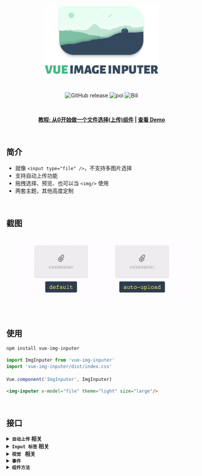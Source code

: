 <br>

<p align="center">
  <img width="300px" src="./src/assets/vip-logo.png" alt="vip" />
</p>
<br>

<p align="center">
  <img alt="GitHub release" src="https://img.shields.io/badge/release-v2.0.0-orange.svg?style=for-the-badge"/>
  <img alt="poi" src="https://img.shields.io/badge/poi-10-green.svg?style=for-the-badge"/>
  <img alt="Bili" src="https://img.shields.io/badge/bili-3-blue.svg?style=for-the-badge"/>
</p>

<br>

<p align="center">
  <b>
    <a href="https://segmentfault.com/a/1190000008503338">教程: 从0开始做一个文件选择(上传)组件</a>
    |
    <a href="http://waynecz.github.io/VueImgInputer/index.html">查看 Demo</a>
  </b>
</p>

<br>

## 简介

- 就像 `<input type="file" />`，不支持多图片选择
- 支持自动上传功能
- 拖拽选择、预览、也可以当 `<img/>` 使用
- 两套主题，其他高度定制

<br>

## 截图

<p align="center">
  <img height="180px" src="./src/assets/screenshot.gif"/>
</p>

<br>

## 使用

```bash
npm install vue-img-inputer
```

```javascript
import ImgInputer from 'vue-img-inputer'
import 'vue-img-inputer/dist/index.css'

Vue.component('ImgInputer', ImgInputer)
```

```html
<img-inputer v-model="file" theme="light" size="large"/>
```

<br>

## 接口

<details><summary><strong><code>自动上传</code> 相关</strong></summary>
<br>

1.  **`auto-uoload`**: Boolean  
    设置开启自动上传功能

2.  **`action`**: String  
    上传的 URL

3.  **`upload-key`**: String  
    **default**: `file`  
    图片在 form-data 中的 key 名

4.  **`extra-data`**: Object  
    上传的额外数据

5.  **`headers`**: Object  
    上传的额外 headers

6.  **`with-cookie`**: Boolean  
    是否携带 cookie

7.  **`on-start`**: Function  
    **params**: func ( file )  
    上传开始的钩子函数

8.  **`on-progress`**: Function  
    **params**: func ( event, file )  
    上传中的钩子函数，可以通过 `event.percent` 获得当前上传进度

9.  **`on-success`**: Function  
    **params**: func ( res, file )  
    上传成功的钩子函数，`res` 是服务端返回的数据

10. **`on-error`**: Function  
    **params**: func ( err, file )  
    上传失败的钩子函数

<br/>
</details>

<details><summary><strong><code>Input 标签</code> 相关</strong></summary>
<br>

1.  **`accept`**: String  
    **default**: `image/*,video/*;`  
    建议设置成像 `image/jpg,image/gif;` 之类的具体指，不然可能造成文件夹呼出特别慢

2.  **`placeholder`**: String  
    **default**: `点击或拖拽选择图片`

3.  **`id`**: String  
    **default**: random string in 4 length

4.  **`readonly`**: Boolean

5.  **`capture`**: Boolean  
    **default**: `false`  
    在移动端是否直接呼出相机

6.  **`max-size`**: Number  
    **default**: 5120  
    图片大小限制 (KB)

7.  **`name`**: Boolean  
    原生 name 属性

8.  **`任意 input 的原生属性`**: any  
    任意 input 的原生属性都将继承给内部的 input 标签

<br/>
</details>

<details><summary><strong><code>视觉 </code> 相关</strong></summary>
<br>

1.  **`img-src`**: String  
    图片回填地址，设置后组件将会像 `<img />` 标签一样

2.  **`theme`**: String  
    **default**: `material`
    两套主题 (light / material)

3.  **`size`**: String
    small / normal / large

4.  **`icon`**: String  
    clip / img / img2

5.  **`ali-icon`**: String  
    如果你用了 [iconfont.cn](http://iconfont.cn/), 可以设置你项目里的 icon unicode 值

6.  **`no-mask`**: Boolean  
    去除 hover 蒙版

7.  **`no-hover-effect`**: Boolean  
    去除所有 hover 效果

8.  **`bottom-text`**: String  
    **default**: `点击或拖拽图片以修改`  
    hover 后底部的文字

9.  **`readonly-tip-text`**: String  
    **default**: `不可更改`  
    只读情况下底部的文字

<br/>
</details>

<details><summary><strong><code>事件</code></strong></summary>
<br>

1.  **`on-change`**: Function  
    **params**: func ( file, fileName )  
    文件更改时的钩子函数

<br/>
</details>

<details><summary><strong><code>组件方法</code></strong></summary>
<br>

1.  **`reset`**  
    重置组建的数据，但不重置 `img-src`

<br/>
</details>
